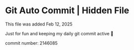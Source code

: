 # Git Auto Commit | Hidden File

This file was added Feb 12, 2025

Just for fun and keeping my daily git commit active 🤪

commit number: 2146085
